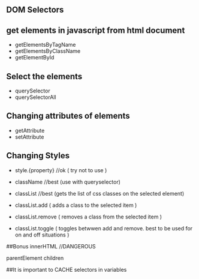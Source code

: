 DOM Selectors
--------------

## get elements in javascript from html document
- getElementsByTagName
- getElementsByClassName
- getElementById

## Select the elements
- querySelector
- querySelectorAll

## Changing attributes of elements
- getAttribute
- setAttribute

## Changing Styles
- style.{property} //ok ( try not to use )

- className //best (use with queryselector)
- classList //best (gets the list of css classes on the selected element)
- classList.add ( adds a class to the selected item )
- classList.remove ( removes a class from the selected item )
- classList.toggle ( toggles betwwen add and remove. best to be used for on and off situations )

##Bonus
innerHTML //DANGEROUS

parentElement
children

##It is important to CACHE selectors in variables
